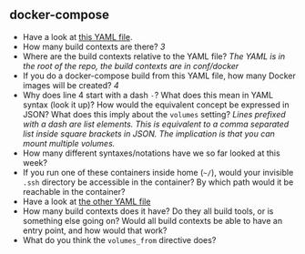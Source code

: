 docker-compose
--------------

- Have a look at [this YAML file](https://github.com/rvosa/arangs2016/blob/master/docker-compose.yml).
- How many build contexts are there? _3_
- Where are the build contexts relative to the YAML file? _The YAML is in the root of the repo, the build contexts are in conf/docker_
- If you do a docker-compose build from this YAML file, how many Docker images will be created? _4_
- Why does line 4 start with a dash `-`? What does this mean in YAML syntax (look it up)? How would the 
  equivalent concept be expressed in JSON? What does this imply about the `volumes` setting? _Lines prefixed with a dash are list elements. This is equivalent to a comma separated list inside square brackets in JSON. The implication is that you can mount multiple volumes._
- How many different syntaxes/notations have we so far looked at this week?
- If you run one of these containers inside home (`~/`), would your invisible `.ssh` directory be accessible in the container? 
  By which path would it be reachable in the container?
- Have a look at [the other YAML file](https://github.com/rvosa/arangs2016/blob/master/docker-compose-data.yml)
- How many build contexts does it have? Do they all build tools, or is something else going on? Would all build contexts be able
  to have an entry point, and how would that work?
- What do you think the `volumes_from` directive does? 

<!-- https://docs.docker.com/compose/compose-file/#volumes-from -->

